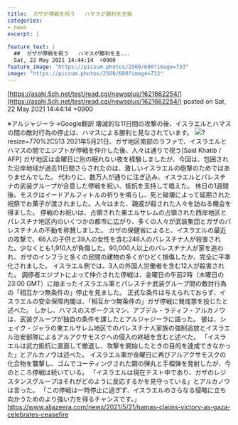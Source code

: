 ```yaml
---
title:  ガザが停戦を祝う   ハマスが勝利を主張  
categories:
- news
excerpt: |
  
feature_text: |
  ##  ガザが停戦を祝う   ハマスが勝利を主...
  Sat, 22 May 2021 14:44:14  +0900
feature_image: "https://picsum.photos/2560/600?image=733"
image: "https://picsum.photos/2560/600?image=733"
---
```


[https://asahi.5ch.net/test/read.cgi/newsplus/1621662254/](https://asahi.5ch.net/test/read.cgi/newsplus/1621662254/)
posted on Sat, 22 May 2021 14:44:14  +0900

<!--more-->

※アルジャジーラ→Google翻訳 壊滅的な11日間の攻撃の後、イスラエルとハマスの間の敵対行為の停止は、ハマスによる勝利と見なされています。 ![](https://www.aljazeera.com/wp-content/uploads/2021/05/000_9AF7KK.jpg)?resize=770%2C513 2021年5月21日、ガザ地区南部のラファで、イスラエルとハマスの間でエジプトが停戦を仲介した後、人々は通りで祝う[Said Khatib / AFP] ガザ地区は金曜日に別の眠れない夜を経験しましたが、今回は、包囲された沿岸地域が過去11日間さらされたのは、激しいイスラエルの砲撃のためではありませんでした。 代わりに、数万人が通りに注ぎ込み、イスラエルとパレスチナの武装グループが合意した停戦を祝い、抵抗を支持して唱えた。 休日の1週間後、モスクはイードアルフィトルの祈りを鳴らし、死と破壊によって延期された祝祭でお菓子が渡されました。人々はまた、親戚が殺された人々を訪ねる機会を得ました。 停戦のお祝いは、占領された東エルサレムの占領された西岸地区とパレスチナ地区内のいくつかの都市に広がり、多くの人々が武装集団とガザのパレスチナ人の不動を称賛しました。 ガザの保健省によると、イスラエルの最近の攻撃で、66人の子供と39人の女性を含む248人のパレスチナ人が殺害された。少なくとも1,910人が負傷した。90,000人以上のパレスチナ人が家を追われ、ガザのインフラと多くの民間の建物の多くがひどく損傷したか、完全に平準化されました。 イスラエル側では、3人の外国人労働者を含む12人が殺害された。 調停者エジプトによって仲介された停戦は、金曜日の午前2時（木曜日の23:00 GMT）に始まったイスラエル軍とパレスチナ武装グループ間の敵対行為の「相互かつ無条件の」停止を見ました。 正式な条件は与えられておらず、イスラエルの安全保障内閣は、「相互かつ無条件の」ガザ停戦に賛成票を投じたと述べた。 しかし、ハマスのスポークスマン、アブデル・ラティフ・アルカノウは、武装グループが独自の条件を課したとアルジャジーラに語った。 彼は、シェイク・ジャラの東エルサレム地区でのパレスチナ人家族の強制追放とイスラエル治安部隊によるアルアクサモスクへの侵入の終結を含むと述べた。 「イスラエルは武力抵抗に直面して撤退し、攻撃を開始したときの目的を達成できなかった」とアルカノウは述べた。 イスラエル軍が金曜日に再びアルアクサモスクの化合物を襲撃し、ゴムでコーティングされた鋼の弾丸と手榴弾を発射したが、今のところ停戦は続いている。 「イスラエルは現在テスト中であり、ガザのレジスタンスグループはそれがどのように反応するかを見守っている」とアルカノウは言った。 「この停戦は一時停止に過ぎず、イスラエルのさらなる侵略に立ち向かうためのより強い力を得るチャンスです。」 https://www.aljazeera.com/news/2021/5/21/hamas-claims-victory-as-gaza-celebrates-ceasefire
